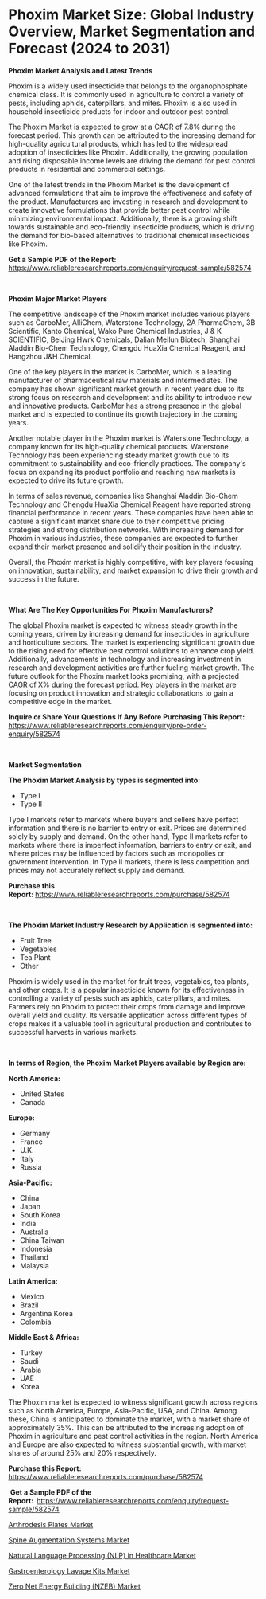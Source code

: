 <p><h1>Phoxim Market Size: Global Industry Overview, Market Segmentation and Forecast (2024 to 2031)</h1></p><p><strong>Phoxim Market Analysis and Latest Trends</strong></p>
<p><p>Phoxim is a widely used insecticide that belongs to the organophosphate chemical class. It is commonly used in agriculture to control a variety of pests, including aphids, caterpillars, and mites. Phoxim is also used in household insecticide products for indoor and outdoor pest control.</p><p>The Phoxim Market is expected to grow at a CAGR of 7.8% during the forecast period. This growth can be attributed to the increasing demand for high-quality agricultural products, which has led to the widespread adoption of insecticides like Phoxim. Additionally, the growing population and rising disposable income levels are driving the demand for pest control products in residential and commercial settings.</p><p>One of the latest trends in the Phoxim Market is the development of advanced formulations that aim to improve the effectiveness and safety of the product. Manufacturers are investing in research and development to create innovative formulations that provide better pest control while minimizing environmental impact. Additionally, there is a growing shift towards sustainable and eco-friendly insecticide products, which is driving the demand for bio-based alternatives to traditional chemical insecticides like Phoxim.</p></p>
<p><strong>Get a Sample PDF of the Report:&nbsp;</strong> <a href="https://www.reliableresearchreports.com/enquiry/request-sample/582574">https://www.reliableresearchreports.com/enquiry/request-sample/582574</a></p>
<p>&nbsp;</p>
<p><strong>Phoxim Major Market Players</strong></p>
<p><p>The competitive landscape of the Phoxim market includes various players such as CarboMer, AlliChem, Waterstone Technology, 2A PharmaChem, 3B Scientific, Kanto Chemical, Wako Pure Chemical Industries, J & K SCIENTIFIC, BeiJing Hwrk Chemicals, Dalian Meilun Biotech, Shanghai Aladdin Bio-Chem Technology, Chengdu HuaXia Chemical Reagent, and Hangzhou J&H Chemical.</p><p>One of the key players in the market is CarboMer, which is a leading manufacturer of pharmaceutical raw materials and intermediates. The company has shown significant market growth in recent years due to its strong focus on research and development and its ability to introduce new and innovative products. CarboMer has a strong presence in the global market and is expected to continue its growth trajectory in the coming years.</p><p>Another notable player in the Phoxim market is Waterstone Technology, a company known for its high-quality chemical products. Waterstone Technology has been experiencing steady market growth due to its commitment to sustainability and eco-friendly practices. The company's focus on expanding its product portfolio and reaching new markets is expected to drive its future growth.</p><p>In terms of sales revenue, companies like Shanghai Aladdin Bio-Chem Technology and Chengdu HuaXia Chemical Reagent have reported strong financial performance in recent years. These companies have been able to capture a significant market share due to their competitive pricing strategies and strong distribution networks. With increasing demand for Phoxim in various industries, these companies are expected to further expand their market presence and solidify their position in the industry.</p><p>Overall, the Phoxim market is highly competitive, with key players focusing on innovation, sustainability, and market expansion to drive their growth and success in the future.</p></p>
<p>&nbsp;</p>
<p><strong>What Are The Key Opportunities For Phoxim Manufacturers?</strong></p>
<p><p>The global Phoxim market is expected to witness steady growth in the coming years, driven by increasing demand for insecticides in agriculture and horticulture sectors. The market is experiencing significant growth due to the rising need for effective pest control solutions to enhance crop yield. Additionally, advancements in technology and increasing investment in research and development activities are further fueling market growth. The future outlook for the Phoxim market looks promising, with a projected CAGR of X% during the forecast period. Key players in the market are focusing on product innovation and strategic collaborations to gain a competitive edge in the market.</p></p>
<p><strong>Inquire or Share Your Questions If Any Before Purchasing This Report:</strong> <a href="https://www.reliableresearchreports.com/enquiry/pre-order-enquiry/582574">https://www.reliableresearchreports.com/enquiry/pre-order-enquiry/582574</a></p>
<p>&nbsp;</p>
<p><strong>Market Segmentation</strong></p>
<p><strong>The Phoxim Market Analysis by types is segmented into:</strong></p>
<p><ul><li>Type I</li><li>Type II</li></ul></p>
<p><p>Type I markets refer to markets where buyers and sellers have perfect information and there is no barrier to entry or exit. Prices are determined solely by supply and demand. On the other hand, Type II markets refer to markets where there is imperfect information, barriers to entry or exit, and where prices may be influenced by factors such as monopolies or government intervention. In Type II markets, there is less competition and prices may not accurately reflect supply and demand.</p></p>
<p><strong>Purchase this Report:&nbsp;</strong><a href="https://www.reliableresearchreports.com/purchase/582574">https://www.reliableresearchreports.com/purchase/582574</a></p>
<p>&nbsp;</p>
<p><strong>The Phoxim Market Industry Research by Application is segmented into:</strong></p>
<p><ul><li>Fruit Tree</li><li>Vegetables</li><li>Tea Plant</li><li>Other</li></ul></p>
<p><p>Phoxim is widely used in the market for fruit trees, vegetables, tea plants, and other crops. It is a popular insecticide known for its effectiveness in controlling a variety of pests such as aphids, caterpillars, and mites. Farmers rely on Phoxim to protect their crops from damage and improve overall yield and quality. Its versatile application across different types of crops makes it a valuable tool in agricultural production and contributes to successful harvests in various markets.</p></p>
<p>&nbsp;</p>
<p><strong>In terms of Region, the Phoxim Market Players available by Region are:</strong></p>
<p>
    <p> <strong> North America: </strong>
        <ul>
            <li>United States</li>
            <li>Canada</li>
        </ul>
        </p> 
    <p> <strong> Europe: </strong>
        <ul>
            <li>Germany</li>
            <li>France</li>
            <li>U.K.</li>
            <li>Italy</li>
            <li>Russia</li>
        </ul>
        </p> 
    <p> <strong> Asia-Pacific: </strong>
        <ul>
            <li>China</li>
            <li>Japan</li>
            <li>South Korea</li>
            <li>India</li>
            <li>Australia</li>
            <li>China Taiwan</li>
            <li>Indonesia</li>
            <li>Thailand</li>
            <li>Malaysia</li>
        </ul>
        </p> 
    <p> <strong> Latin America: </strong>
        <ul>
            <li>Mexico</li>
            <li>Brazil</li>
            <li>Argentina Korea</li>
            <li>Colombia</li>
        </ul>
        </p> 
    <p> <strong> Middle East & Africa: </strong>
        <ul>
            <li>Turkey</li>
            <li>Saudi</li>
            <li>Arabia</li>
            <li>UAE</li>
            <li>Korea</li>
        </ul>
    </p>
    </p>
<p><p>The Phoxim market is expected to witness significant growth across regions such as North America, Europe, Asia-Pacific, USA, and China. Among these, China is anticipated to dominate the market, with a market share of approximately 35%. This can be attributed to the increasing adoption of Phoxim in agriculture and pest control activities in the region. North America and Europe are also expected to witness substantial growth, with market shares of around 25% and 20% respectively.</p></p>
<p><strong>Purchase this Report: </strong><a href="https://www.reliableresearchreports.com/purchase/582574">https://www.reliableresearchreports.com/purchase/582574</a></p>
<p>&nbsp;<strong>Get a Sample PDF of the Report:&nbsp;&nbsp;</strong><a href="https://www.reliableresearchreports.com/enquiry/request-sample/582574">https://www.reliableresearchreports.com/enquiry/request-sample/582574</a></p>
<p><strong></strong></p>
<p><p><a href="https://medium.com/@dioncollins8227/arthrodesis-plates-market-share-evolution-and-market-growth-trends-2024-2031-d6dbf072124e">Arthrodesis Plates Market</a></p><p><a href="https://medium.com/@dioncollins8227/spine-augmentation-systems-market-the-key-to-successful-business-strategy-forecast-till-2031-e5f211b1d9b5">Spine Augmentation Systems Market</a></p><p><a href="https://github.com/nicoletavirag/Market-Research-Report-List-1/blob/main/natural-language-processing-nlp-in-healthcare-market.md">Natural Language Processing (NLP) in Healthcare Market</a></p><p><a href="https://medium.com/@debramedina73/gastroenterology-lavage-kits-market-trends-forecast-and-competitive-analysis-to-2031-836f4536726a">Gastroenterology Lavage Kits Market</a></p><p><a href="https://github.com/mauripalmi/Market-Research-Report-List-2/blob/main/zero-net-energy-building-nzeb-market.md">Zero Net Energy Building (NZEB) Market</a></p></p>